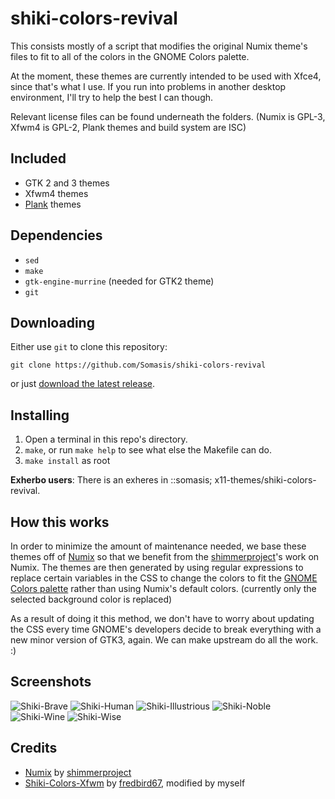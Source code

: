 # shiki-colors-revival
This consists mostly of a script that modifies the original Numix theme's files
to fit to all of the colors in the GNOME Colors palette.

At the moment, these themes are currently intended to be used with Xfce4, since
that's what I use. If you run into problems in another desktop environment,
I'll try to help the best I can though.

Relevant license files can be found underneath the folders. (Numix is GPL-3,
Xfwm4 is GPL-2, Plank themes and build system are ISC)

## Included
- GTK 2 and 3 themes
- Xfwm4 themes
- [Plank](https://launchpad.net/plank) themes

## Dependencies
- `sed`
- `make`
- `gtk-engine-murrine` (needed for GTK2 theme)
- `git`

## Downloading
Either use `git` to clone this repository:
    
    git clone https://github.com/Somasis/shiki-colors-revival

or just [download the latest release](releases).

## Installing
1. Open a terminal in this repo's directory.
2. `make`, or run `make help` to see what else the Makefile can do.
3. `make install` as root

**Exherbo users**:
    There is an exheres in ::somasis; x11-themes/shiki-colors-revival.

## How this works
In order to minimize the amount of maintenance needed, we base these themes off
of [Numix] so that we benefit from the [shimmerproject]'s work on Numix.
The themes are then generated by using regular expressions to replace certain
variables in the CSS to change the colors to fit the [GNOME Colors palette]
rather than using Numix's default colors. (currently only the selected
background color is replaced)

As a result of doing it this method, we don't have to worry about updating the
CSS every time GNOME's developers decide to break everything with a new minor
version of GTK3, again. We can make upstream do all the work. :)

## Screenshots

![Shiki-Brave](https://raw.githubusercontent.com/Somasis/shiki-colors-revival/master/screenshots/Shiki-Brave-Revival.png)
![Shiki-Human](https://raw.githubusercontent.com/Somasis/shiki-colors-revival/master/screenshots/Shiki-Human-Revival.png)
![Shiki-Illustrious](https://raw.githubusercontent.com/Somasis/shiki-colors-revival/master/screenshots/Shiki-Illustrious-Revival.png)
![Shiki-Noble](https://raw.githubusercontent.com/Somasis/shiki-colors-revival/master/screenshots/Shiki-Noble-Revival.png)
![Shiki-Wine](https://raw.githubusercontent.com/Somasis/shiki-colors-revival/master/screenshots/Shiki-Wine-Revival.png)
![Shiki-Wise](https://raw.githubusercontent.com/Somasis/shiki-colors-revival/master/screenshots/Shiki-Wise-Revival.png)

## Credits
- [Numix] by [shimmerproject]
- [Shiki-Colors-Xfwm] by [fredbird67], modified by myself

[Numix]: https://github.com/shimmerproject/Numix
[Shiki-Colors-Xfwm]: http://xfce-look.org/content/show.php/Zukitwo-Colors+Xfwm+Themes?content=148624
[shimmerproject]: http://github.com/shimmerproject
[fredbird67]: http://xfce-look.org/usermanager/search.php?username=fredbird67
[GNOME Colors palette]: https://github.com/Somasis/gnome-colors-revival/blob/master/Palette.png
[releases]: https://github.com/Somasis/shiki-colors-revival/releases
